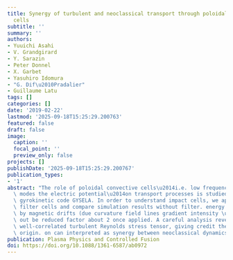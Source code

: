 ```yaml
---
title: Synergy of turbulent and neoclassical transport through poloidal convective
  cells
subtitle: ''
summary: ''
authors:
- Yuuichi Asahi
- V. Grandgirard
- Y. Sarazin
- Peter Donnel
- X. Garbet
- Yasuhiro Idomura
- "G. Dif\u2010Pradalier"
- Guillaume Latu
tags: []
categories: []
date: '2019-02-22'
lastmod: '2025-09-18T15:25:29.200763'
featured: false
draft: false
image:
  caption: ''
  focal_point: ''
  preview_only: false
projects: []
publishDate: '2025-09-18T15:25:29.200767'
publication_types:
- '1'
abstract: "The role of poloidal convective cells\u2014i.e. low frequency axisymmetric\
  \ modes the electric potential\u2014on transport processes is studied with full-F\
  \ gyrokinetic code GYSELA. In order to understand impact cells, we apply a numerical\
  \ filter cells and compare simulation results without filter. energy flux driven\
  \ by magnetic drifts (due curvature field lines gradient intensity \u2207B) turns\
  \ out be reduced factor about 2 once applied. A careful analysis reveals that spectrum\
  \ well-correlated turbulent Reynolds stress tensor, giving credit their turbulence\
  \ origin. on can interpreted as synergy between neoclassical dynamics."
publication: Plasma Physics and Controlled Fusion
doi: https://doi.org/10.1088/1361-6587/ab0972
---
```

